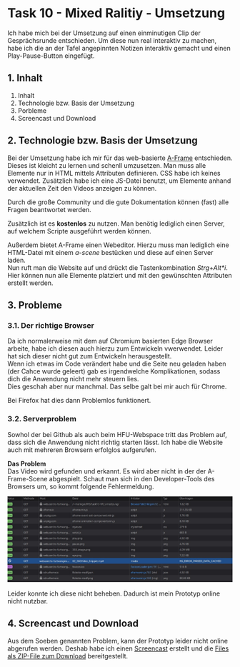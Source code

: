 # Task 10 - Mixed Ralitiy - Umsetzung

Ich habe mich bei der Umsetzung auf einen einminutigen Clip der Gesprächsrunde entschieden. Um diese nun real interaktiv zu machen, habe ich die an der Tafel angepinnten Notizen interaktiv gemacht und einen Play-Pause-Button eingefügt.

## 1. Inhalt
1. Inhalt
2. Technologie bzw. Basis der Umsetzung
3. Porbleme
4. Screencast und Download

## 2. Technologie bzw. Basis der Umsetzung
Bei der Umsetzung habe ich mir für das web-basierte [A-Frame](https://aframe.io/) entschieden.  
Dieses ist kleicht zu lernen und schenll umzusetzen. Man muss alle Elemente nur in HTML mittels Attributen definieren. CSS habe ich keines verwendet. Zusätzlich habe ich eine JS-Datei benutzt, um Elemente anhand der aktuellen Zeit den Videos anzeigen zu können.  

Durch die große Community und die gute Dokumentation können (fast) alle Fragen beantwortet werden.

Zusätzlich ist es **kostenlos** zu nutzen. Man benötig lediglich einen Server, auf welchem Scripte ausgeführt werden können.

Außerdem bietet A-Frame einen Webeditor. Hierzu muss man lediglich eine HTML-Datei mit einem *a-scene* bestücken und diese auf einen Server laden.  
Nun ruft man die Website auf und drückt die Tastenkombination _Strg+Alt*i_. Hier können nun alle Elemente platziert und mit den gewünschten Attributen erstellt werden.

## 3. Probleme
### 3.1. Der richtige Browser
Da ich normalerweise mit dem auf Chromium basierten Edge Browser arbeite, habe ich diesen auch hierzu zum Entwickeln vwerwendet. Leider hat sich dieser nicht gut zum Entwickeln herausgestellt.  
Wenn ich etwas im Code verändert habe und die Seite neu geladen haben (der Cahce wurde geleert) gab es irgendwelche Komplikationen, sodass dich die Anwendung nicht mehr steuern lies.  
Dies geschah aber nur manchmal. Das selbe galt bei mir auch für Chrome.

Bei Firefox hat dies dann Problemlos funktionert.

### 3.2. Serverproblem
Sowhol der bei Github als auch beim HFU-Webspace tritt das Problem auf, dass sich die Anwendung nicht richtig starten lässt. Ich habe die Website auch mit mehreren Browsern erfolglos aufgerufen. 

**Das Problem**  
Das Video wird gefunden und erkannt. Es wird aber nicht in der der A-Frame-Scene abgespielt. Schaut man sich in den Developer-Tools des Browsers um, so kommt folgende Fehlermeldung. 

![Fehlermeldung des Videodatei](Fehlermeldung_video.jpeg)

Leider konnte ich diese nicht beheben. Dadurch ist mein Prototyp online nicht nutzbar.

## 4. Screencast und Download
Aus dem Soeben genannten Problem, kann der Prototyp leider nicht online abgerufen werden. Deshab habe ich einen [Screencast](https://github.com/mnlmrngl/IFD-WiSe20-21/raw/master/task10-VR_Umsetzung/video.html) erstellt und die [Files als ZIP-File zum Download](https://github.com/mnlmrngl/IFD-WiSe20-21/raw/master/task10-VR_Umsetzung/task10-VR_Umsetzung.zip) bereitgestellt.


